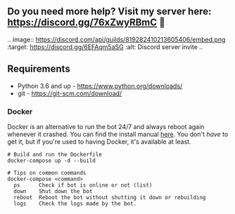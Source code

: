 
## Do you need more help? Visit my server here: **https://discord.gg/76xZwyRBmC** 🍺

.. image:: https://discord.com/api/guilds/819282410213605406/embed.png
   :target: https://discord.gg/6EFAqm5aSG
   :alt: Discord server invite
..

## Requirements
- Python 3.6 and up - https://www.python.org/downloads/
- git - https://git-scm.com/download/

### Docker
Docker is an alternative to run the bot 24/7 and always reboot again whenever it crashed. You can find the install manual [here](https://docs.docker.com/install/). You don't *have* to get it, but if you're used to having Docker, it's available at least.
```
# Build and run the Dockerfile
docker-compose up -d --build

# Tips on common commands
docker-compose <command>
  ps      Check if bot is online or not (list)
  down    Shut down the bot
  reboot  Reboot the bot without shutting it down or rebuilding
  logs    Check the logs made by the bot.
```
[]()